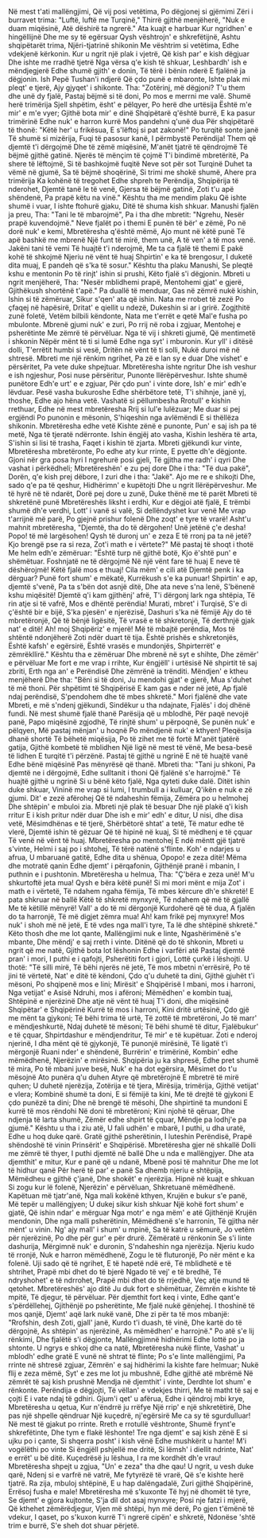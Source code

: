 Në mest t'ati mallëngjimi,
Që vij posi vetëtima,
Po dëgjonej si gjëmimi
Zëri i burravet trima:
"Luftë, luftë me Turqinë,"
Thirrë gjithë menjëherë,
"Nuk e duam miqësinë,
Atë dëshirë ta ngrerë."
Ata kuajt e harbuar
Kur ngridhen' e hingëllijnë
Dhe me sy të egërsuar
Qysh vështrojn' e shkrefëtijnë,
Ashtu shqipëtarët trima,
Njëri-tjatrinë shikonin
Me vështrim si vetëtima,
Edhe vdekjenë kërkonin.
Kur u ngrit një plak i vjetrë,
Që kish par' e kish dëgjuar
Dhe ishte me rradhë tjetrë
Nga vërsa q'e kish të shkuar,
Leshbardh' ish e mëndjegjerë
Edhe shumë gjith' e donin,
Të tërë i bënin nderë
E fjalënë ja dëgjonin.
Ish Pepë Tushan'i ndjerë
Që çdo punë e mbaronte,
Ishte plak mi pleqt' e tjerë,
Ajy gjyqet' i shikonte.
Tha: "Zotërinj, më dëgjoni?
T'u them dhe unë dy fjalë,
Pastaj bëjmë si të doni,
Po mos e merrni me valë.
Shumë herë trimërija
Sjell shpëtim, ësht' e pëlqyer,
Po herë dhe urtësija
Është m'e mir' e m'e vyer;
Gjithë bota mir' e dinë
Shqipëtarë q'është burrë,
E ka pasur trimërinë
Edhe nuk' e harron kurrë
Mos pandehni q'unë dua
Për shqipëtarë të thonë:
"Këtë her' u frikësua,
E s'lëftoj si pat zakonë!"
Po turqitë sonte janë
Të shumë si mizërija,
Fuqi të pasosur kanë,
I përmbystë Perëndija!
Them që djemtë t'i dërgojmë
Dhe të zëmë miqësinë,
M'anët tjatrë të qëndrojmë
Të bëjmë gjithë gatinë.
Njerës të mënçim të çojmë
T'i bindimë mbretëritë,
Pa shere të lëftojmë,
Si të bashkojmë fuqitë
Neve sot për sot Turqinë
Duhet ta vëmë në gjumë,
Sa të bëjmë shoqërinë,
Si trimi me shokë shumë,
Ahere pra trimërija
Ka kohënë të tregohet
Edhe shpreh te Perëndija,
Shqipërija të nderohet,
Djemtë tanë le të venë,
Gjersa të bëjmë gatinë,
Zoti t'u apë shëndenë,
Pa prapë këtu na vinë."
Kështu tha me mendim plaku
Që ishte shumë i vuar,
I ishte ftohurë gjaku,
Ditë të shuma kish shkuar.
Manushi fjalën ja preu,
Tha: "Tani le të mbarojmë",
Pa i tha dhe mbretit: "Ngrehu,
Nesër prapë kuvendojmë."
Neve fjalët po i themi
E punën të bër' e zëmë,
Po në dorë nuk' e kemi,
Mbretëresha q'është mëmë,
Ajo munt në këtë punë
Të apë bashkë me mbrenë
Një funt të mirë, them unë,
A të ven' a të mos venë.
Jakëni tani të vemi
Të huajtë t'i nderojmë,
Me ta ca fjalë të themi
E pakë kohë të shkojmë
Njeriu në vënt të huaj
Shpirtin' e ka të brengosur,
I duketë dita muaj,
E pandeh që s'ka të sosur."
Kështu tha plaku Manushi,
Se pleqtë kshu e mentonin
Po të rinjt' ishin si prushi,
Këto fjalë s'i dëgjonin.
Mbreti u ngrit menjëherë,
Tha: "Nesër mblidhemi prapë,
Mentohemi gjat' e gjerë,
Gjithëkush shortënë t'apë."
Pa duallë të menduar,
Gas në zëmrë nukë kishin,
Ishin si të zëmëruar,
Sikur s'qen' ata që ishin.
Nata me rrobet të zezë
Po çfaqej në hapësirë,
Dritat' e qiellit u ndezë,
Dukeshin si ar i grirë.
Zogjthitë zunë foletë,
Vetëm bilbili këndonte,
Nata me t'errët e qetë
Mal'e fusha po mbulonte.
Mbrenë gjumi nuk' e zuri,
Po rrij në roba i zgjuar,
Mentohej e psherëtinte
Me zëmrë të përvëluar.
Nga të vij i shkreti gjumë,
Që mentimetë i shkonin
Nëpër mënt të ti si lumë
Edhe nga syt' i mburonin.
Kur yll' i ditësë dolli,
T'errëtit humbi si vesë,
Dritën në vënt të ti solli,
Nukë duroi më në shtresë.
Mbreti me një rënkim ngrihet,
Pa zë e lan sy e duar
Dhe vishet' e përsëritet,
Pa vete duke shpejtuar.
Mbretëresha ishte ngritur
Dhe ish veshur e ish ngjeshur,
Posi nuse përsëritur,
Punonte llërëpërveshur.
Ishte shumë punëtore
Edh'e urt' e e zgjuar,
Për çdo pun' i vinte dore,
Ish' e mir' edh'e lëvduar.
Pesë vasha bukuroshe
Edhe shërbëtore tetë,
T'i shihnje, janë yj, thoshe,
Edhe ajo hëna vetë.
Vashatë si pëllumbesha
Rrotull' e kishin rrethuar,
Edhe në mest mbretëresha
Rrij si lul'e lulëzuar;
Me duar si pej ergjëndi
Po punonin e mësonin,
S'hiqeshin nga avlëmëndi
E si thëllëza shikonin.
Mbretëresha edhe vetë
Kishte zënë e punonte,
Pun' e saj ish pa të metë,
Nga të tjeratë ndërronte.
Ishin ëngjëj ato vasha,
Kishin leshëra të arta,
S'ishin si lisi të trasha,
Faqet i kishin të zjarta.
Mbreti gjëkundi kur vinte,
Mbretëresha mbretëronte,
Po edhe aty kur rrinte,
E pyette dh'e dëgjonte.
Gjoni nër gra posa hyri
I ngrehurë posi gjeli,
Të gjitha me radh' i qyri
Dhe vashat i përkëdheli;
Mbretëreshën' e zu pej dore
Dhe i tha: "Të dua pakë",
Dorën, q'e kish prej dëbore,
I zuri dhe i tha: "Jakë".
Ajo me re e shikojti
Dhe, sado q'e pa të qeshur,
Hidhërimn' e kupëtojti
Dhe u ngrit llërëpërveshur.
Me të hyrë në të ndarët,
Dorë pej dore u zunë,
Duke thënë me të parët
Mbreti të shkretënë punë
Mbretëreshës liksht i erdhi,
Kur e dëgjoi atë fjalë,
E trëmbi shumë dh'e verdhi,
Lott' i vanë si valë,
Si dellëndyshet kur venë
Me vrap t'arrijnë më parë,
Po gjejnë prishur folenë
Dhe zoqt' e tyre të vrarë!
Asht'u mahnit mbretëresha,
"Djemtë, tha do të dërgohen!
Unë jetënë ç'e desha!
Popo! të më largësohen!
Qysh të duronj un' e zeza
E të rronj pa ta në jetë?
Kjo brengë pse ra si reza,
Zot'i math e i vërtete?"
Më pastaj të shoqt i thotë
Me helm edh'e zëmëruar:
"Është turp në gjithë botë,
Kjo ë'shtë pun' e shëmëtuar.
Foshnjatë ne të dërgojmë
Në një vënt fare të huaj
E neve të dëshërojmë!
Këtë fjalë mos e thuaj!
Cila mëm' e cili atë
Djemtë penk i ka dërguar?
Punë fort shum' e mëkatë,
Kurrëkush s'e ka punuar!
Shpirtin' e ap, djemtë s'venë,
Pa ta s'bën dot asnjë ditë,
Dhe ata neve s'na lenë,
S'bënenë kshu miqësitë!
Djemtë q'i kam gjithënj' afrë,
T'i dërgonj lark nga shtëpia,
Të rin atje si të vafrë,
Mos e dhëntë perëndia!
Murati, mbret' i Turqisë,
S'e di ç'është bir e bijë,
S'ka pjesën' e njerëzisë,
Dashuri s'ka në fëmijë
Ajy do të mbretëronjë,
Që të bënjë ligësitë,
Të vrasë e të shkretonjë,
Të derthnjë gjak nat' e ditë!
Ah! moj Shqipëriz' e mjerë!
Më të mbajtë perëndia,
Mos të shtëntë ndonjëherë
Zoti ndër duart të tija.
Është prishës e shkretonjës,
Është kafsh' e egërsirë,
Është vrasës e mundonjës,
Shpirterrët' e zëmrëkllirë."
Kështu tha e zëmëruar
Dhe mbrenë në syt e shihte,
Dhe zëmër' e përvëluar
Me fort e me vrap i rrihte,
Kur ëngjëll' i urtësisë
Në shpirtit të saj zbriti,
Erth nga an' e Perëndisë
Dhe zëmrënë ia trënditi.
Mëndjen' e ktheu menjëherë
Dhe tha: "Bëni si të doni,
Ju mendohi gjat' e gjerë,
Mua s'duhet të më thoni.
Për shpëtimt të Shqipërisë
E kam gas e nder në jetë,
Ap fjalë ndaj perëndisë,
S'pendohem dhe të mbes shkretë."
Mori fjalënë dhe vate
Mbreti, e më s'ndenj gjëkundi,
Sindëkur u tha ndajnate,
Fjalës' i doj dhënë fundi.
Në mest shumë fjalë thanë
Parësija që u mblodhë,
Për paqë nevojë panë,
Papo miqësinë zgjodhë,
Të rinjtë shum' u përpoqnë,
Se punën nuk' e pëlqyen,
Më pastaj mënjan' u hoqnë
Po mëndjenë nuk' e kthyen!
Pleqësija dhanë shortë
Të bëhetë miqësija,
Po të zihet me të fortë
M'anët tjatërë gatija,
Gjithë kombetë të mblidhen
Një ligë në mest të vënë,
Me besa-besë të lidhen
E turqitë t'i përzënë.
Pastaj të gjithë u ngrinë
E në të huajtë vanë
Edhe bënë miqësinë
Pas mënyrësë që thanë.
Mbreti tha: "Tani ju shkoni,
Pa djemtë ne i dërgojmë,
Edhe sulltanit i thoni
Që fjalënë s'e harrojmë."
Të huajtë gjithë u ngrinë
Si u bënë këto fjalë,
Nga qyteti duke dalë.
Ditët ishin duke shkuar,
Vininë me vrap si lumi,
I trumbull a i kulluar,
Q'ikën e nuk e zë gjumi.
Dit' e zezë afërohej
Që të ndaheshin fëmija,
Zëmëra po u helmohej
Dhe shtëpin' e mbuloi zia.
Mbreti një plak të besuar
Dhe një plakë q'i kish rritur
E i kish pritur ndër duar
Dhe ish e mir' edh' e ditur,
U nisi, dhe disa vetë,
Mësimdhënas e të tjerë,
Shërbëtorë shtat' a tetë,
Të matur edhe të vlerë,
Djemtë ishin të gëzuar
Që të hipinë në kuaj,
Si të mëdhenj e të çquar
Të venë në vënt të huaj.
Mbretëresha po mentohej
E ndë mëntt gjë tjatrë s'vinte,
Helmi i saj po i shtohej,
Të tërë natënë s'flinte.
Koh' e ndarjes u afrua,
U mbaruanë gatitë,
Edhe dita u shënua,
Opopo! e zeza ditë!
Mëma dhe motratë qanin
Edhe djemt' i përqafonin,
Gjithënjë pranë i mbanin,
I puthnin e i pushtonin.
Mbretëresha u helmua,
Tha: "Ç'bëra e zeza unë!
M'u shkurtoftë jeta mua!
Qysh e bëra këtë punë!
Si mi mori mënt e mija
Zot' i math e i vërtetë,
Të ndahem ngaha fëmija,
Të mbes kërcure dh'e shkretë!
E pata shkruar në ballë
Këtë të shkretë mynxyrë,
Të ndahem që më të gjallë
Me të këtillë mënyrë!
Vall' a do të mi dërgonjë
Kurdoherë që të dua,
A fjalën do ta harronjë,
Të më digjet zëmra mua!
Ah! kam frikë pej mynxyre!
Mos nuk' i shoh më në jetë,
E të vdes nga mall'i tyre,
Ta lë dhe shtëpinë shkretë."
Këto thosh dhe me lot qante,
Mallëngjimi nuk e linte,
Ngashërimënë s'e mbante,
Dhe mëndj' e saj rreth i vinte.
Ditënë që do të shkonin,
Mbreti u ngrit që me natë,
Gjithë bota lot lëshonin
Edhe i varfëri atë
Pastaj djemtë pran' i mori,
I puthi e i qafojti,
Psherëtiti fort i gjori,
Lottë çurkë i lëshojti.
U thotë: "Të silli mirë,
Të bëhi njerës në jetë,
Të mos mbetni n'errësirë,
Po të jini të vërtetë,
Nat' e ditë të këndoni,
Çdo q'u duhetë ta dini,
Gjithë gjuhët t'i mësoni,
Po shqipenë mos e lini;
Mirësit' e Shqipërisë
I mbani, mos i harroni,
Nga vetijat' e Asisë
Ndruhi, mos i afëroni;
Mëmëdhen' e kombin tuaj,
Shtëpinë e njerëzinë
Dhe atje në vënt të huaj
T'i doni, dhe miqësinë
Shqipëtar' e Shqipërinë
Kurrë të mos i harroni,
Kini dritë urtësinë,
Çdo gjë me mënt ta gjykoni;
Të bëhi trima të urtë,
Të zottë të mbretëroni,
Jo të marr' e mëndjeshkurtë,
Ndaj duhetë të mësoni;
Të bëhi shumë të ditur,
Fjalëbukur' e të çquar,
Shpirtdashur e mëndjendritur,
Të mir' e të kupëtuar.
Zoti e nderoj njerinë,
I dha mënt që të gjykonjë,
Të punonjë mirësinë,
Të ligatë t'i mërgonjë
Ruani nder' e shëndenë,
Burrërin' e trimërinë,
Kombin' edhe mëmëdhenë,
Njerëzin' e mirësinë.
Shqipëria ju ka shpresë,
Edhe pret shumë të mira,
Po të mbani juve besë,
Nuk' e ha dot egërsira,
Mësimet do t'u mësojnë
Ato punëra q'u duhen
Atyre që mbretërojnë
E mbretrë të mirë quhen;
U duhetë njerëzija,
Zotërija e të tjera,
Mirësija, trimërija,
Gjithë vetijat' e vlera;
Kombinë shumë ta doni,
E si fëmijë ta kini,
Me të drejtë të gjykoni
E çdo punëzë ta dini;
Dhe në brengë të mësohi,
Dhe shpirtinë ta mundoni
E kurrë të mos rëndohi
Në doni të mbretëroni;
Kini njohë të qëruar,
Dhe ndjenja të larta shumë,
Zëmër edhe shpirt të çquar,
Mëndje pa lodhj'e pa gjumë."
Kështu u tha i ziu atë,
U fali udhën' e mbarë,
I puthi, u dha uratë,
Edhe u hoq duke qarë.
Gratë gjithë psherëtinin,
I luteshin Perëndisë,
Prapë shëndoshë të vinin
Prinsërit' e Shqipërisë.
Mbretëresha gjer në shkallë
Dolli me zëmrë të thyer,
I puthi djemtë në ballë
Dhe u nda e mallëngjyer.
Dhe ata djemthit' e mitur,
Kur e panë që u ndanë,
Mbenë posi të mahnitur
Dhe me lot të hidhur qanë
Për herë të par' e panë
Sa dhemb njeriu e shtëpija,
Mëmëdheu e gjithë ç'janë,
Dhe shokët' e njerëzija.
Hipnë në kuajt e shkuan
Si zogu kur lë folenë,
Njerëzin' e përvëluan,
Shkretuanë mëmëdhenë.
Kapëtuan më tjatr'anë,
Nga mali kokënë kthyen,
Krujën e bukur s'e panë,
Më tepër u mallëngjyen;
U dukej sikur kish shkuar
Një kohë fort shum' e gjatë,
Që ishin ndar' e mërguar
Nga motr' e nga mëm' e atë
Gjithënjë Krujën mendonin,
Dhe nga malli psherëtinin,
Mëmëdhenë s'e harronin,
Të gjitha nër mënt' u vinin.
Ng' ajy mall' i shum' u mpinë,
Sa të katrë u sëmurë,
Jo vetëm për njerëzinë,
Po dhe për gur' e për drurë.
Zëmëratë u rënkonin
Se s'i linte dashurija,
Mërgimnë nuk' e duronin,
S'ndaheshin nga njerëzija.
Njeriu kudo të rronjë,
Nuk e harron mëmëdhenë,
Zogu le të fluturonjë,
Po nër mënt e ka folenë.
Uji sado që të ngrihet,
E të hapetë ndë erë,
Të mblidhetë e të shtrihet,
Prapë mbi dhet do të bjerë
Ngado të vej' e të bredhë,
Të ndryshohet' e të ndrrohet,
Prapë mbi dhet do të rrjedhë,
Veç atje mund të qetohet.
Mbretëreshës' ajo ditë
Ju duk fort e shëmëtuar,
Zëmrën e kishte të mpitë,
Të djegur, të përvëluar.
Për djemthit fort keq i vinte,
Edhe qant'e s'përdëllehej,
Gjithënjë po psherëtinte,
Me fjalë nukë gënjehej.
I thoshinë të mos qanjë,
Djemt' aqë lark nukë vanë,
Dhe zi për ta të mos mbanjë:
"Rrofshin, desh Zoti, gjall' janë,
Kurdo t'i duash, të vinë,
Dhe kartë do të dërgojnë,
As shtëpin' as njerëzinë,
As mëmëdhen' e harrojnë."
Po atë s'e lij rënkimi,
Dhe fjalëtë s'i dëgjonte,
Mallëngjimnë hidhërimi
Edhe lottë po ja shtonte.
U ngrys e shkoj dhe ca natë,
Mbretëresha nukë flinte,
Vashat' u mblodh' edhe gratë
E vunë në shtrat të flinte;
Po s'e linte mallëngjimi,
Pa rrinte në shtresë zgjuar,
Zëmrën' e saj hidhërimi
Ia kishte fare helmuar;
Nukë flij e zeza mëmë,
Syt' e zes me lot ju mbushnë,
Edhe gjithë atë mbrëmë
Në zëmrët të saj kish prushnë
Mendja në djemthit' i vinte,
Derdhte lot shum' e rënkonte.
Perëndija e dëgjojti,
Të vëllan' e vdekjes thirri,
Me të matht të saj e çojti
E i vate ndaj të gdhiri.
Gjum'i qet' u afërua,
Edhe i qëndroj mbi krye,
Mbretëresha u qetua,
Kur n'ëndrrë ju rrëfye
Një rrip' e një shkretëtirë,
Dhe pas një shpelle qëndruar
Një kuçedrë, nj'egërsirë
Me ca sy të sgurdulluar!
Në mest të gjakut po rrinte.
Rreth e rrotullë vështronte,
Shumë frynt'e shkrefëtinte,
Dhe tym e flakë lëshonte!
Tre nga djemt' e saj kish zënë
E si ujku po i çante,
Si shqerra posht' i kish vënë
Edhe mushkërit u hante!
M'i vogëlëthi po vinte
Si ëngjëll pshjellë me dritë,
Si lëmsh' i diellit ndrinte,
Nat' e errët' u bë ditë.
Kuçedrësë ju lëshua,
I ra me kordhët dh'e vrau!
Mbretëresha shpejt u zgjua,
"Un' e zeza" tha dhe qau!
U ngrit, u vesh duke qarë,
Ndenj si e varfrë në vatrë,
Me fytyrëzë të vrarë,
Që s'e kishte herë tjatrë.
Ra zija, mbuloj shtëpinë,
E u hap dalëngadalë,
Zuri gjithë Shqipërinë,
Errësoj fusha e male!
Mbretëresha më s'kuxonte
Të hyj në dhomët të tyre,
Se djemt' e gjora kujtonte,
S'ja dil dot asaj mynxyre;
Posi nje fatzi i mjerë,
Që kthehet zëmërëdjegur,
Vjen më shtëpi, hyn më derë,
Po gjen t'ëmënë të vdekur,
I qaset, po s'kuxon kurrë
T'i ngrerë cipën' e shkretë,
Ndonëse 'shtë trim e burrë,
S'e sheh dot shuar përjetë.